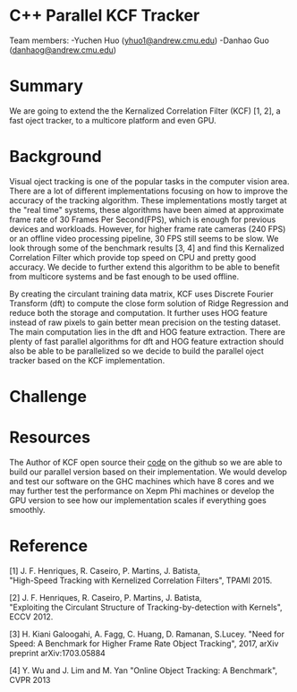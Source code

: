 # C++ Parallel KCF Tracker
Team members:
-Yuchen Huo (<yhuo1@andrew.cmu.edu>)
-Danhao Guo (<danhaog@andrew.cmu.edu>)

# Summary
We are going to extend the the Kernalized Correlation Filter (KCF) [1, 2], a fast oject tracker, to a multicore platform and even GPU.

# Background
Visual oject tracking is one of the popular tasks in the computer vision area. There are a lot of different implementations focusing on how to improve the accuracy of the tracking algorithm. These implementations mostly target at the "real time" systems, these algorithms have been aimed at approximate frame rate of 30 Frames Per Second(FPS), which is enough for previous devices and workloads. However, for higher frame rate cameras (240 FPS) or an offline video processing pipeline, 30 FPS still seems to be slow. We look through some of the benchmark results [3, 4] and find this Kernalized Correlation Filter which provide top speed on CPU and pretty good accuracy. We decide to further extend this algorithm to be able to benefit from multicore systems and be fast enough to be used offline.

By creating the circulant training data matrix, KCF uses Discrete Fourier Transform (dft) to compute the close form solution of Ridge Regression and reduce both the storage and computation. It further uses HOG feature instead of raw pixels to gain better mean precision on the testing dataset. The main computation lies in the dft and HOG feature extraction. There are plenty of fast parallel algorithms for dft and HOG feature extraction should also be able to be parallelized so we decide to build the parallel oject tracker based on the KCF implementation. 

# Challenge

# Resources
The Author of KCF open source their [code](https://github.com/joaofaro/KCFcpp) on the github so we are able to build our parallel version based on their implementation. We would develop and test our software on the GHC machines which have 8 cores and we may further test the performance on Xepm Phi machines or develop the GPU version to see how our implementation scales if everything goes smoothly.


# Reference

[1] J. F. Henriques, R. Caseiro, P. Martins, J. Batista,   
"High-Speed Tracking with Kernelized Correlation Filters", TPAMI 2015.

[2] J. F. Henriques, R. Caseiro, P. Martins, J. Batista,   
"Exploiting the Circulant Structure of Tracking-by-detection with Kernels", ECCV 2012.

[3] H. Kiani Galoogahi, A. Fagg, C. Huang, D. Ramanan, S.Lucey.
"Need for Speed: A Benchmark for Higher Frame Rate Object Tracking", 2017, arXiv preprint arXiv:1703.05884

[4] Y. Wu and J. Lim and M. Yan
"Online Object Tracking: A Benchmark", CVPR 2013

